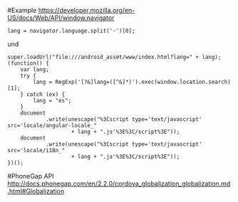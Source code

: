#Example
https://developer.mozilla.org/en-US/docs/Web/API/window.navigator

	lang = navigator.language.split('-')[0];

und
	
	super.loadUrl("file:///android_asset/www/index.html?lang=" + lang);
	(function() {
		var lang;
		try {
			lang = RegExp('[?&]lang=([^&]*)').exec(window.location.search)[1];
		} catch (ex) {
			lang = "es";
		}
		document
				.write(unescape("%3Cscript type='text/javascript' src='locale/angular-locale_"
						+ lang + ".js'%3E%3C/script%3E"));
		document
				.write(unescape("%3Cscript type='text/javascript' src='locale/i18n_"
						+ lang + ".js'%3E%3C/script%3E"));
	})();


#PhoneGap API
http://docs.phonegap.com/en/2.2.0/cordova_globalization_globalization.md.html#Globalization

